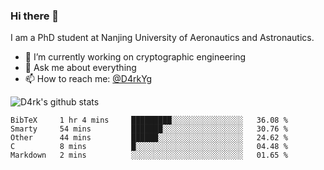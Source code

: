 ### Hi there 👋

I am a PhD student at Nanjing University of Aeronautics and Astronautics.

- 🔭 I’m currently working on cryptographic engineering
- 💬 Ask me about everything
- 📫 How to reach me: [@D4rkYg](https://twitter.com/D4rkYg)

![D4rk's github stats](https://github-readme-stats.vercel.app/api?username=dd4rk&show_icons=true&title_color=fff&icon_color=79ff97&text_color=9f9f9f&bg_color=151515)

<!--START_SECTION:waka-->
```text
BibTeX     1 hr 4 mins     █████████░░░░░░░░░░░░░░░░   36.08 % 
Smarty     54 mins         ███████░░░░░░░░░░░░░░░░░░   30.76 % 
Other      44 mins         ██████░░░░░░░░░░░░░░░░░░░   24.62 % 
C          8 mins          █░░░░░░░░░░░░░░░░░░░░░░░░   04.48 % 
Markdown   2 mins          ░░░░░░░░░░░░░░░░░░░░░░░░░   01.65 %
```
<!--END_SECTION:waka-->
